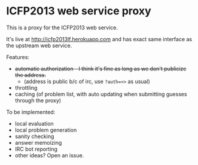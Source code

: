 ICFP2013 web service proxy
====

This is a proxy for the ICFP2013 web service.

It's live at http://icfp2013lf.herokuapp.com and has exact same interface as the upstream web service.

Features:
- ~~automatic authorization - I think it's fine as long as we don't publicize the address.~~ 
  - (address is public b/c of irc, use `?auth=<>` as usual)
- throttling
- caching (of problem list, with auto updating when submitting guesses through the proxy)

To be implemented:
- local evaluation
- local problem generation
- sanity checking
- answer memoizing
- IRC bot reporting
- other ideas? Open an issue.
